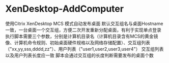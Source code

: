 # XenDesktop-AddComputer
使用Citrix XenDesktop MCS 模式自动发布桌面
默认交互组名与桌面Hostname一致，一台桌面一个交互组，方便二次开发重新分配桌面，有利于实现单点登录
执行脚本需要三个参数，分别是计算机目录名（计算机目录含有MCS的黄金镜像、计算机命令规则、初始桌面硬件规格以及网络存储配置）、交互组列表（"xx,yy,sss,dddd,zz"）、用户列表（"user1,user2,user3,user4"）
交互组列表以及用户列表长度应一致
脚本会通过交互组的长度判断需要发布的桌面个数
